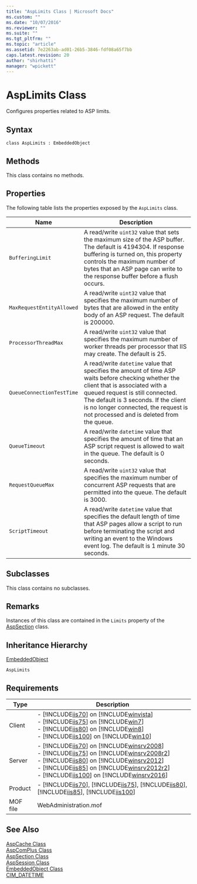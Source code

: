 ```yaml
---
title: "AspLimits Class | Microsoft Docs"
ms.custom: ""
ms.date: "10/07/2016"
ms.reviewer: ""
ms.suite: ""
ms.tgt_pltfrm: ""
ms.topic: "article"
ms.assetid: 7e2263ab-ad01-26b5-3846-fdf08a65f7bb
caps.latest.revision: 20
author: "shirhatti"
manager: "wpickett"
---
```

# AspLimits Class
Configures properties related to ASP limits.  
  
## Syntax  
  
```vbs  
class AspLimits : EmbeddedObject  
```  
  
## Methods  
 This class contains no methods.  
  
## Properties  
 The following table lists the properties exposed by the `AspLimits` class.  
  
|Name|Description|  
|----------|-----------------|  
|`BufferingLimit`|A read/write `uint32` value that sets the maximum size of the ASP buffer. The default is 4194304. If response buffering is turned on, this property controls the maximum number of bytes that an ASP page can write to the response buffer before a flush occurs.|  
|`MaxRequestEntityAllowed`|A read/write `uint32` value that specifies the maximum number of bytes that are allowed in the entity body of an ASP request. The default is 200000.|  
|`ProcessorThreadMax`|A read/write `uint32` value that specifies the maximum number of worker threads per processor that IIS may create. The default is 25.|  
|`QueueConnectionTestTime`|A read/write `datetime` value that specifies the amount of time ASP waits before checking whether the client that is associated with a queued request is still connected. The default is 3 seconds. If the client is no longer connected, the request is not processed and is deleted from the queue.|  
|`QueueTimeout`|A read/write `datetime` value that specifies the amount of time that an ASP script request is allowed to wait in the queue. The default is 0 seconds.|  
|`RequestQueueMax`|A read/write `uint32` value that specifies the maximum number of concurrent ASP requests that are permitted into the queue. The default is 3000.|  
|`ScriptTimeout`|A read/write `datetime` value that specifies the default length of time that ASP pages allow a script to run before terminating the script and writing an event to the Windows event log. The default is 1 minute 30 seconds.|  
  
## Subclasses  
 This class contains no subclasses.  
  
## Remarks  
 Instances of this class are contained in the `Limits` property of the [AspSection](../../reference/admin/aspsection-class1.md) class.  
  
## Inheritance Hierarchy  
 [EmbeddedObject](../../reference/admin/embeddedobject-class1.md)  
  
 `AspLimits`  
  
## Requirements  
  
|Type|Description|  
|----------|-----------------|  
|Client|-   [!INCLUDE[iis70](../../reference/admin/includes/iis70-md.md)] on [!INCLUDE[winvista](../../reference/admin/includes/winvista-md.md)]<br />-   [!INCLUDE[iis75](../../reference/admin/includes/iis75-md.md)] on [!INCLUDE[win7](../../reference/admin/includes/win7-md.md)]<br />-   [!INCLUDE[iis80](../../reference/admin/includes/iis80-md.md)] on [!INCLUDE[win8](../../reference/admin/includes/win8-md.md)]<br />-   [!INCLUDE[iis100](../../reference/admin/includes/iis100-md.md)] on [!INCLUDE[win10](../../reference/admin/includes/win10-md.md)]|  
|Server|-   [!INCLUDE[iis70](../../reference/admin/includes/iis70-md.md)] on [!INCLUDE[winsrv2008](../../reference/admin/includes/winsrv2008-md.md)]<br />-   [!INCLUDE[iis75](../../reference/admin/includes/iis75-md.md)] on [!INCLUDE[winsrv2008r2](../../reference/admin/includes/winsrv2008r2-md.md)]<br />-   [!INCLUDE[iis80](../../reference/admin/includes/iis80-md.md)] on [!INCLUDE[winsrv2012](../../reference/admin/includes/winsrv2012-md.md)]<br />-   [!INCLUDE[iis85](../../reference/admin/includes/iis85-md.md)] on [!INCLUDE[winsrv2012r2](../../reference/admin/includes/winsrv2012r2-md.md)]<br />-   [!INCLUDE[iis100](../../reference/admin/includes/iis100-md.md)] on [!INCLUDE[winsrv2016](../../reference/admin/includes/winsrv2016-md.md)]|  
|Product|-   [!INCLUDE[iis70](../../reference/admin/includes/iis70-md.md)], [!INCLUDE[iis75](../../reference/admin/includes/iis75-md.md)], [!INCLUDE[iis80](../../reference/admin/includes/iis80-md.md)], [!INCLUDE[iis85](../../reference/admin/includes/iis85-md.md)], [!INCLUDE[iis100](../../reference/admin/includes/iis100-md.md)]|  
|MOF file|WebAdministration.mof|  
  
## See Also  
 [AspCache Class](../../reference/admin/aspcache-class.md)   
 [AspComPlus Class](../../reference/admin/aspcomplus-class.md)   
 [AspSection Class](../../reference/admin/aspsection-class1.md)   
 [AspSession Class](../../reference/admin/aspsession-class.md)   
 [EmbeddedObject Class](../../reference/admin/embeddedobject-class1.md)   
 [CIM_DATETIME](http://go.microsoft.com/fwlink/?LinkId=57551)